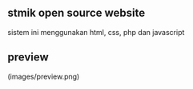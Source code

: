 ## stmik open source website
sistem ini menggunakan html, css, php dan javascript


## preview
(images/preview.png)